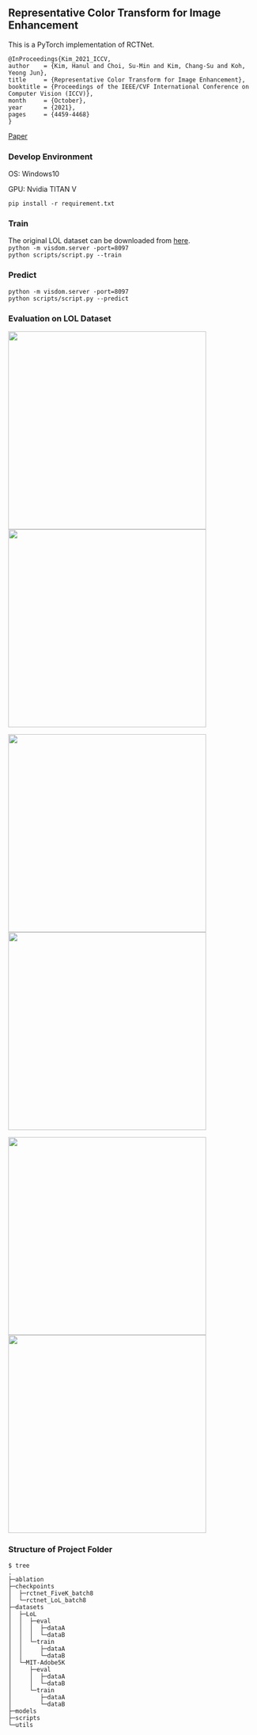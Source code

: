 ## Representative Color Transform for Image Enhancement
This is a PyTorch implementation of RCTNet. 

```
@InProceedings{Kim_2021_ICCV,
author    = {Kim, Hanul and Choi, Su-Min and Kim, Chang-Su and Koh, Yeong Jun},
title     = {Representative Color Transform for Image Enhancement},
booktitle = {Proceedings of the IEEE/CVF International Conference on Computer Vision (ICCV)},
month     = {October},
year      = {2021},
pages     = {4459-4468}
}
```
[Paper](https://openaccess.thecvf.com/content/ICCV2021/html/Kim_Representative_Color_Transform_for_Image_Enhancement_ICCV_2021_paper.html)


### Develop Environment
OS: Windows10

GPU: Nvidia TITAN V

```pip install -r requirement.txt```

### Train
The original LOL dataset can be downloaded from [here](https://daooshee.github.io/BMVC2018website/).  
```python -m visdom.server -port=8097```</br>
```python scripts/script.py --train```

### Predict
```python -m visdom.server -port=8097```</br>
```python scripts/script.py --predict```

### Evaluation on LOL Dataset
<img src="figures/79.png" width="400px"/><img src="figures/79_enhanced.png" width="400px"/>

<img src="figures/111.png" width="400px"/><img src="figures/111_enhanced.png" width="400px"/>

<img src="figures/146.png" width="400px"/><img src="figures/146_enhanced.png" width="400px"/>

### Structure of Project Folder
```
$ tree
.
├─ablation
├─checkpoints
│  ├─rctnet_FiveK_batch8
│  └─rctnet_LoL_batch8
├─datasets
│  ├─LoL
│  │  ├─eval
│  │  │  ├─dataA
│  │  │  └─dataB
│  │  └─train
│  │     ├─dataA
│  │     └─dataB
│  └─MIT-Adobe5K
│     ├─eval
│     │  ├─dataA
│     │  └─dataB
│     └─train
│        ├─dataA
│        └─dataB
├─models
├─scripts
└─utils
```